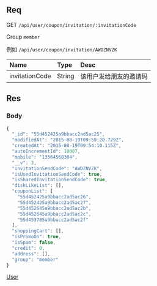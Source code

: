 ## Req

GET `/api/user/coupon/invitation/:invitationCode`

Group `member`


例如 `/api/user/coupon/invitation/AWDZNVZK`

| Name                   | Type   | Desc        |
|:-------                |:-------|:-------     |
| invitationCode         | String | 该用户发给朋友的邀请码    |


## Res
### Body



```js
{
  "_id": "55d452425a9bbacc2ad5ac25",
  "modifiedAt": "2015-08-19T09:59:20.729Z",
  "createdAt": "2015-08-19T09:54:10.115Z",
  "autoIncrementId": 10007,
  "mobile": "13564568304",
  "__v": 3,
  "invitationSendCode": "AWDZNVZK",
  "isUsedInvitationSendCode": true,
  "isSharedInvitationSendCode": true,
  "dishLikeList": [],
  "couponList": [
    "55d452425a9bbacc2ad5ac26",
    "55d452425a9bbacc2ad5ac27",
    "55d452645a9bbacc2ad5ac2b",
    "55d452645a9bbacc2ad5ac2c",
    "55d453785a9bbacc2ad5ac2f"
  ],
  "shoppingCart": [],
  "isPromoOn": true,
  "isSpam": false,
  "credit": 0,
  "address": [],
  "group": "member"
}

```

[User](../User)